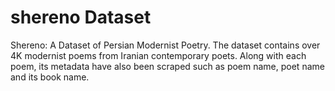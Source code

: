 # shereno Dataset
Shereno: A Dataset of Persian Modernist Poetry.
The dataset contains over 4K modernist poems from Iranian contemporary poets. Along with each poem, its metadata have also been scraped such as poem name, poet name and its book name.

